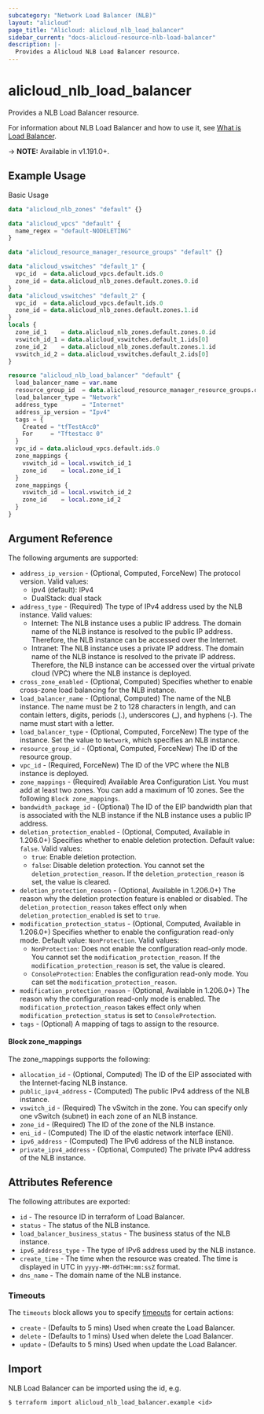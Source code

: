 ```yaml
---
subcategory: "Network Load Balancer (NLB)"
layout: "alicloud"
page_title: "Alicloud: alicloud_nlb_load_balancer"
sidebar_current: "docs-alicloud-resource-nlb-load-balancer"
description: |-
  Provides a Alicloud NLB Load Balancer resource.
---
```


# alicloud\_nlb\_load\_balancer

Provides a NLB Load Balancer resource.

For information about NLB Load Balancer and how to use it, see [What is Load Balancer](https://www.alibabacloud.com/help/en/server-load-balancer/latest/createloadbalancer).

-> **NOTE:** Available in v1.191.0+.

## Example Usage

Basic Usage

```terraform
data "alicloud_nlb_zones" "default" {}

data "alicloud_vpcs" "default" {
  name_regex = "default-NODELETING"
}

data "alicloud_resource_manager_resource_groups" "default" {}

data "alicloud_vswitches" "default_1" {
  vpc_id  = data.alicloud_vpcs.default.ids.0
  zone_id = data.alicloud_nlb_zones.default.zones.0.id
}
data "alicloud_vswitches" "default_2" {
  vpc_id  = data.alicloud_vpcs.default.ids.0
  zone_id = data.alicloud_nlb_zones.default.zones.1.id
}
locals {
  zone_id_1    = data.alicloud_nlb_zones.default.zones.0.id
  vswitch_id_1 = data.alicloud_vswitches.default_1.ids[0]
  zone_id_2    = data.alicloud_nlb_zones.default.zones.1.id
  vswitch_id_2 = data.alicloud_vswitches.default_2.ids[0]
}

resource "alicloud_nlb_load_balancer" "default" {
  load_balancer_name = var.name
  resource_group_id  = data.alicloud_resource_manager_resource_groups.default.ids.0
  load_balancer_type = "Network"
  address_type       = "Internet"
  address_ip_version = "Ipv4"
  tags = {
    Created = "tfTestAcc0"
    For     = "Tftestacc 0"
  }
  vpc_id = data.alicloud_vpcs.default.ids.0
  zone_mappings {
    vswitch_id = local.vswitch_id_1
    zone_id    = local.zone_id_1
  }
  zone_mappings {
    vswitch_id = local.vswitch_id_2
    zone_id    = local.zone_id_2
  }
}
```

## Argument Reference

The following arguments are supported:

* `address_ip_version` - (Optional, Computed, ForceNew) The protocol version. Valid values:
  - ipv4 (default): IPv4
  - DualStack: dual stack
* `address_type` - (Required) The type of IPv4 address used by the NLB instance. Valid values:
  - Internet: The NLB instance uses a public IP address. The domain name of the NLB instance is resolved to the public IP address. Therefore, the NLB instance can be accessed over the Internet.
  - Intranet: The NLB instance uses a private IP address. The domain name of the NLB instance is resolved to the private IP address. Therefore, the NLB instance can be accessed over the virtual private cloud (VPC) where the NLB instance is deployed.
* `cross_zone_enabled` - (Optional, Computed) Specifies whether to enable cross-zone load balancing for the NLB instance.
* `load_balancer_name` - (Optional, Computed) The name of the NLB instance. The name must be 2 to 128 characters in length, and can contain letters, digits, periods (.), underscores (_), and hyphens (-). The name must start with a letter.
* `load_balancer_type` - (Optional, Computed, ForceNew) The type of the instance. Set the value to `Network`, which specifies an NLB instance.
* `resource_group_id` - (Optional, Computed, ForceNew) The ID of the resource group.
* `vpc_id` - (Required, ForceNew) The ID of the VPC where the NLB instance is deployed.
* `zone_mappings` - (Required) Available Area Configuration List. You must add at least two zones. You can add a maximum of 10 zones. See the following `Block zone_mappings`.
* `bandwidth_package_id` - (Optional) The ID of the EIP bandwidth plan that is associated with the NLB instance if the NLB instance uses a public IP address.
* `deletion_protection_enabled` - (Optional, Computed, Available in 1.206.0+) Specifies whether to enable deletion protection. Default value: `false`. Valid values:
  - `true`: Enable deletion protection.
  - `false`: Disable deletion protection. You cannot set the `deletion_protection_reason`. If the `deletion_protection_reason` is set, the value is cleared.
* `deletion_protection_reason` - (Optional, Available in 1.206.0+) The reason why the deletion protection feature is enabled or disabled. The `deletion_protection_reason` takes effect only when `deletion_protection_enabled` is set to `true`.
* `modification_protection_status` - (Optional, Computed, Available in 1.206.0+) Specifies whether to enable the configuration read-only mode. Default value: `NonProtection`. Valid values:
  - `NonProtection`: Does not enable the configuration read-only mode. You cannot set the `modification_protection_reason`. If the `modification_protection_reason` is set, the value is cleared.
  - `ConsoleProtection`: Enables the configuration read-only mode. You can set the `modification_protection_reason`.
* `modification_protection_reason` - (Optional, Available in 1.206.0+) The reason why the configuration read-only mode is enabled. The `modification_protection_reason` takes effect only when `modification_protection_status` is set to `ConsoleProtection`.
* `tags` - (Optional) A mapping of tags to assign to the resource.

#### Block zone_mappings

The zone_mappings supports the following: 

* `allocation_id` - (Optional, Computed) The ID of the EIP associated with the Internet-facing NLB instance.
* `public_ipv4_address` - (Computed) The public IPv4 address of the NLB instance.
* `vswitch_id` - (Required) The vSwitch in the zone. You can specify only one vSwitch (subnet) in each zone of an NLB instance.
* `zone_id` - (Required) The ID of the zone of the NLB instance.
* `eni_id` - (Computed) The ID of the elastic network interface (ENI).
* `ipv6_address` - (Computed) The IPv6 address of the NLB instance.
* `private_ipv4_address` - (Optional, Computed) The private IPv4 address of the NLB instance.

## Attributes Reference

The following attributes are exported:

* `id` - The resource ID in terraform of Load Balancer.
* `status` - The status of the NLB instance.
* `load_balancer_business_status` - The business status of the NLB instance.
* `ipv6_address_type` - The type of IPv6 address used by the NLB instance.
* `create_time` - The time when the resource was created. The time is displayed in UTC in `yyyy-MM-ddTHH:mm:ssZ` format.
* `dns_name` - The domain name of the NLB instance.

### Timeouts

The `timeouts` block allows you to specify [timeouts](https://www.terraform.io/docs/configuration-0-11/resources.html#timeouts) for certain actions:

* `create` - (Defaults to 5 mins) Used when create the Load Balancer.
* `delete` - (Defaults to 1 mins) Used when delete the Load Balancer.
* `update` - (Defaults to 5 mins) Used when update the Load Balancer.

## Import

NLB Load Balancer can be imported using the id, e.g.

```shell
$ terraform import alicloud_nlb_load_balancer.example <id>
```
